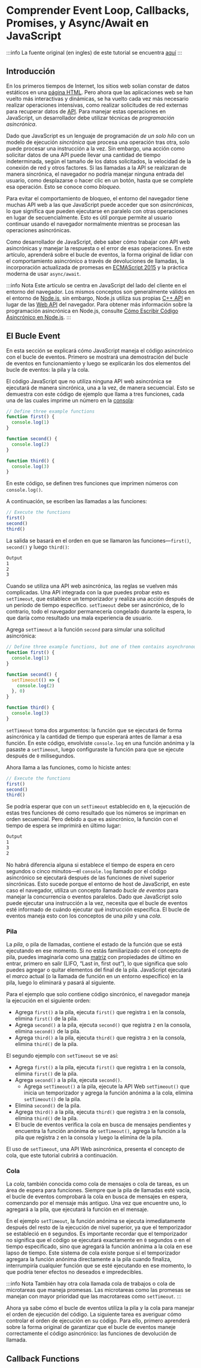 # Comprender Event Loop, Callbacks, Promises, y Async/Await en JavaScript

:::info
La fuente original (en ingles) de este tutorial se encuentra [aquí](https://www.digitalocean.com/community/tutorials/understanding-the-event-loop-callbacks-promises-and-async-await-in-javascript)
:::


## Introducción

En los primeros tiempos de Internet, los sitios web solían constar de datos estáticos en una [página HTML](https://www.digitalocean.com/community/tutorial-series/how-to-build-a-website-with-html). Pero ahora que las aplicaciones web se han vuelto más interactivas y dinámicas, se ha vuelto cada vez más necesario realizar operaciones intensivas, como realizar solicitudes de red externas para recuperar datos de [API](https://developer.mozilla.org/en-US/docs/Glossary/API). Para manejar estas operaciones en JavaScript, un desarrollador debe utilizar técnicas de _programación asincrónica_.

Dado que JavaScript es un lenguaje de programación _de un solo hilo_ con un modelo de ejecución _sincrónica_ que procesa una operación tras otra, solo puede procesar una instrucción a la vez. Sin embargo, una acción como solicitar datos de una API puede llevar una cantidad de tiempo indeterminada, según el tamaño de los datos solicitados, la velocidad de la conexión de red y otros factores. Si las llamadas a la API se realizaran de manera sincrónica, el navegador no podría manejar ninguna entrada del usuario, como desplazarse o hacer clic en un botón, hasta que se complete esa operación. Esto se conoce como _bloqueo_.

Para evitar el comportamiento de bloqueo, el entorno del navegador tiene muchas API web a las que JavaScript puede acceder que son _asincrónicas_, lo que significa que pueden ejecutarse en paralelo con otras operaciones en lugar de secuencialmente. Esto es útil porque permite al usuario continuar usando el navegador normalmente mientras se procesan las operaciones asincrónicas.

Como desarrollador de JavaScript, debe saber cómo trabajar con API web asincrónicas y manejar la respuesta o el error de esas operaciones. En este artículo, aprenderá sobre el bucle de eventos, la forma original de lidiar con el comportamiento asincrónico a través de devoluciones de llamadas, la incorporación actualizada de promesas en [ECMAScript 2015](https://262.ecma-international.org/6.0/) y la práctica moderna de usar `async/await`.


:::info Nota
Este artículo se centra en JavaScript del lado del cliente en el entorno del navegador. Los mismos conceptos son generalmente válidos en el entorno de [Node.js](https://nodejs.org/en), sin embargo, Node.js utiliza sus propias [C++ API](https://nodejs.org/api/) en lugar de las [Web API](https://developer.mozilla.org/en-US/docs/Web/API) del navegador. Para obtener más información sobre la programación asincrónica en Node.js, consulte [Cómo Escribir Código Asincrónico en Node.js](https://www.digitalocean.com/community/tutorials/how-to-write-asynchronous-code-in-node-js).
:::

## El Bucle Event

En esta sección se explicará cómo JavaScript maneja el código asincrónico con el bucle de eventos. Primero se mostrará una demostración del bucle de eventos en funcionamiento y luego se explicarán los dos elementos del bucle de eventos: la pila y la cola.

El código JavaScript que no utiliza ninguna API web asincrónica se ejecutará de manera sincrónica, una a la vez, de manera secuencial. Esto se demuestra con este código de ejemplo que llama a tres funciones, cada una de las cuales imprime un número en la [consola](./how-to-use-the-js-dev-console.html):


```js
// Define three example functions
function first() {
  console.log(1)
}

function second() {
  console.log(2)
}

function third() {
  console.log(3)
}
```

En este código, se definen tres funciones que imprimen números con `console.log()`.

A continuación, se escriben las llamadas a las funciones:


```js
// Execute the functions
first()
second()
third()
```

La salida se basará en el orden en que se llamaron las funciones—`first()`, `second()` y luego `third()`:


```sh
Output
1
2
3
```


Cuando se utiliza una API web asincrónica, las reglas se vuelven más complicadas. Una API integrada con la que puedes probar esto es `setTimeout`, que establece un temporizador y realiza una acción después de un período de tiempo específico. `setTimeout` debe ser asincrónico, de lo contrario, todo el navegador permanecería congelado durante la espera, lo que daría como resultado una mala experiencia de usuario.

Agrega `setTimeout` a la función `second` para simular una solicitud asincrónica:


```js
// Define three example functions, but one of them contains asynchronous code
function first() {
  console.log(1)
}

function second() {
  setTimeout(() => {
    console.log(2)
  }, 0)
}

function third() {
  console.log(3)
}
```

`setTimeout` toma dos argumentos: la función que se ejecutará de forma asincrónica y la cantidad de tiempo que esperará antes de llamar a esa función. En este código, envolviste `console.log` en una función anónima y la pasaste a `setTimeout`, luego configuraste la función para que se ejecute después de `0` milisegundos.

Ahora llama a las funciones, como lo hiciste antes:


```js
// Execute the functions
first()
second()
third()
```

Se podría esperar que con un `setTimeout` establecido en `0`, la ejecución de estas tres funciones dé como resultado que los números se impriman en orden secuencial. Pero debido a que es asincrónico, la función con el tiempo de espera se imprimirá en último lugar:


```sh
Output
1
3
2
```


No habrá diferencia alguna si establece el tiempo de espera en cero segundos o cinco minutos—el `console.log` llamado por el código asincrónico se ejecutará después de las funciones de nivel superior sincrónicas. Esto sucede porque el entorno de host de JavaScript, en este caso el navegador, utiliza un concepto llamado _bucle de eventos_ para manejar la concurrencia o eventos paralelos. Dado que JavaScript solo puede ejecutar una instrucción a la vez, necesita que el bucle de eventos esté informado de cuándo ejecutar qué instrucción específica. El bucle de eventos maneja esto con los conceptos de una _pila_ y una _cola_.


### Pila

La _pila_, o pila de llamadas, contiene el estado de la función que se está ejecutando en ese momento. Si no estás familiarizado con el concepto de pila, puedes imaginarla como una [matriz](./understanding-arrays-in-javascript.html) con propiedades de último en entrar, primero en salir (LIFO, “Last in, first out”), lo que significa que solo puedes agregar o quitar elementos del final de la pila. JavaScript ejecutará el _marco_ actual (o la llamada de función en un entorno específico) en la pila, luego lo eliminará y pasará al siguiente.

Para el ejemplo que solo contiene código sincrónico, el navegador maneja la ejecución en el siguiente orden:

- Agrega `first()` a la pila, ejecuta `first()` que registra `1` en la consola, elimina `first()` de la pila.
- Agrega `second()` a la pila, ejecuta `second()` que registra `2` en la consola, elimina `second()` de la pila.
- Agrega `third()` a la pila, ejecuta `third()` que registra `3` en la consola, elimina `third()` de la pila.

El segundo ejemplo con `setTimeout` se ve así:

- Agrega `first()` a la pila, ejecuta `first()` que registra `1` en la consola, elimina `first()` de la pila.
- Agrega `second()` a la pila, ejecuta `second()`.
  - Agrega `setTimeout()` a la pila, ejecute la API Web `setTimeout()` que inicia un temporizador y agrega la función anónima a la cola, elimina `setTimeout()` de la pila.
- Elimina `second()` de la pila.
- Agrega `third()` a la pila, ejecuta `third()` que registra `3` en la consola, elimina `third()` de la pila.
- El bucle de eventos verifica la cola en busca de mensajes pendientes y encuentra la función anónima de `setTimeout()`, agrega la función a la pila que registra `2` en la consola y luego la elimina de la pila.

El uso de `setTimeout`, una API Web asincrónica, presenta el concepto de cola, que este tutorial cubrirá a continuación.

### Cola

La _cola_, también conocida como cola de mensajes o cola de tareas, es un área de espera para funciones. Siempre que la pila de llamadas esté vacía, el bucle de eventos comprobará la cola en busca de mensajes en espera, comenzando por el mensaje más antiguo. Una vez que encuentre uno, lo agregará a la pila, que ejecutará la función en el mensaje.

En el ejemplo `setTimeout`, la función anónima se ejecuta inmediatamente después del resto de la ejecución de nivel superior, ya que el temporizador se estableció en `0` segundos. Es importante recordar que el temporizador no significa que el código se ejecutará exactamente en `0` segundos o en el tiempo especificado, sino que agregará la función anónima a la cola en ese lapso de tiempo. Este sistema de cola existe porque si el temporizador agregara la función anónima directamente a la pila cuando finaliza, interrumpiría cualquier función que se esté ejecutando en ese momento, lo que podría tener efectos no deseados e impredecibles.

:::info Nota
También hay otra cola llamada cola de trabajos o cola de microtareas que maneja promesas. Las microtareas como las promesas se manejan con mayor prioridad que las macrotareas como `setTimeout`.
:::

Ahora ya sabe cómo el bucle de eventos utiliza la pila y la cola para manejar el orden de ejecución del código. La siguiente tarea es averiguar cómo controlar el orden de ejecución en su código. Para ello, primero aprenderá sobre la forma original de garantizar que el bucle de eventos maneje correctamente el código asincrónico: las funciones de devolución de llamada.

## Callback Functions